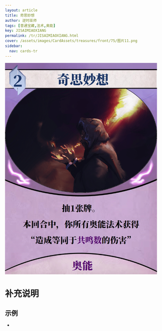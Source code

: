 ```yaml
---
layout: article
title: 奇思妙想
author: 逆时巫师
tags: [普通宝藏,法术,奥能]
key: JISAIMIAOXIANG
permalink: /tr/JISAIMIAOXIANG.html
cover: /assets/images/CardAssets/treasures/front/75/图片11.png
sidebar:
  nav: cards-tr
---
```

![](/assets/images/CardAssets/treasures/front/75/图片11.png)

# 补充说明



## 示例
* 